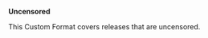 <!-- markdownlint-disable MD041-->
**Uncensored**<br>

This Custom Format covers releases that are uncensored.
<!-- markdownlint-enable MD041-->
